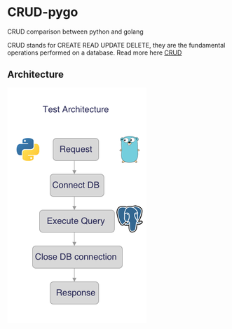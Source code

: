 # CRUD-pygo
CRUD comparison between python and golang

CRUD stands for CREATE READ UPDATE DELETE, they are the fundamental operations performed on a database. Read more here [CRUD](https://en.wikipedia.org/wiki/Create,_read,_update_and_delete)
## Architecture
![alt text](crud.png "CRUD Program Architecture")
